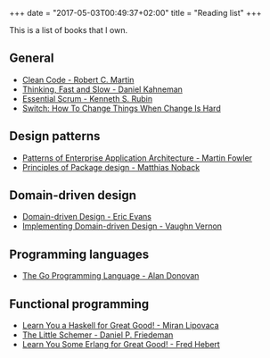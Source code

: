 +++
date = "2017-05-03T00:49:37+02:00"
title = "Reading list"
+++

This is a list of books that I own.

## General

- [Clean Code - Robert C. Martin](https://www.bol.com/nl/p/clean-code/1001004006133271/)
- [Thinking, Fast and Slow - Daniel Kahneman](https://www.bol.com/nl/p/thinking-fast-and-slow/9200000001150837/)
- [Essential Scrum - Kenneth S. Rubin](https://www.bol.com/nl/p/essential-scrum/9200000000612747/)
- [Switch: How To Change Things When Change Is Hard](https://www.bol.com/nl/p/switch-how-to-change-things-when-change-is-hard/1001004007646250)

## Design patterns

- [Patterns of Enterprise Application Architecture - Martin Fowler](https://www.bol.com/nl/p/patterns-of-enterprise-application-architecture/1001004001814553/)
- [Principles of Package design - Matthias Noback](https://leanpub.com/principles-of-package-design)

## Domain-driven design

- [Domain-driven Design - Eric Evans](https://www.bol.com/nl/p/domain-driven-design/1001004001984629/)
- [Implementing Domain-driven Design - Vaughn Vernon](https://www.bol.com/nl/p/implementing-domain-driven-design/9200000005548149/)

## Programming languages

- [The Go Programming Language - Alan Donovan](https://www.bol.com/nl/p/the-go-programming-language/9200000040078774/)

## Functional programming

- [Learn You a Haskell for Great Good! - Miran Lipovaca](https://www.bol.com/nl/p/learn-you-a-haskell-for-great-good/1001004010724438/)
- [The Little Schemer - Daniel P. Friedeman](https://www.bol.com/nl/p/the-little-schemer/1001004000936279/)
- [Learn You Some Erlang for Great Good! - Fred Hebert](https://www.bol.com/nl/p/learn-you-some-erlang-for-great-good-a-beginner-s-guide/9200000005244758/)
